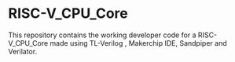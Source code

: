 # RISC-V_CPU_Core
This repository contains the  working developer code for a RISC-V_CPU_Core made using TL-Verilog , Makerchip IDE, Sandpiper and Verilator. 
